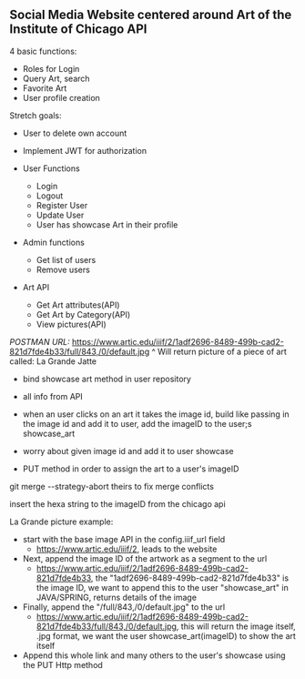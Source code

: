 ## Social Media Website centered around Art of the Institute of Chicago API

4 basic functions:
- Roles for Login
- Query Art, search 
- Favorite Art
- User profile creation

Stretch goals:
- User to delete own account
- Implement JWT for authorization

- User Functions
    - Login
    - Logout
    - Register User
    - Update User
    - User has showcase Art in their profile

- Admin functions
    - Get list of users
    - Remove users

- Art API
    - Get Art attributes(API)
    - Get Art by Category(API)
    - View pictures(API)

*POSTMAN URL:* https://www.artic.edu/iiif/2/1adf2696-8489-499b-cad2-821d7fde4b33/full/843,/0/default.jpg
^ Will return picture of a piece of art called: La Grande Jatte

- bind showcase art method in user repository
- all info from API
- when an user clicks on an art it takes the image id, build like passing in the image id and add it to user, add the imageID to the user;s showcase_art
- worry about given image id and add it to user showcase

- PUT method in order to assign the art to a user's imageID

git merge --strategy-abort theirs to fix merge conflicts

insert the hexa string to the imageID from the chicago api

La Grande picture example:
- start with the base image API in the config.iiif_url field
    - https://www.artic.edu/iiif/2, leads to the website
- Next, append the image ID of the artwork as a segment to the url
    - https://www.artic.edu/iiif/2/1adf2696-8489-499b-cad2-821d7fde4b33,  the "1adf2696-8489-499b-cad2-821d7fde4b33" is the image ID, we want to append this to the user "showcase_art" in JAVA/SPRING, returns  details of the image
- Finally, append the "/full/843,/0/default.jpg" to the url
    - https://www.artic.edu/iiif/2/1adf2696-8489-499b-cad2-821d7fde4b33/full/843,/0/default.jpg, this will return the image itself, .jpg format, we want the user showcase_art(imageID) to show the art itself
- Append this whole link and many others to the user's showcase using the PUT Http method